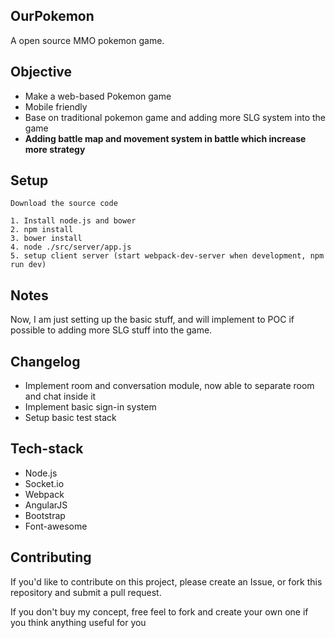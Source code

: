 OurPokemon
--------------------
A open source MMO pokemon game.

Objective
--------------------
 - Make a web-based Pokemon game
 - Mobile friendly
 - Base on traditional pokemon game and adding more SLG system into the game
 - **Adding battle map and movement system in battle which increase more strategy**

Setup
--------------------
```
Download the source code

1. Install node.js and bower
2. npm install
3. bower install
4. node ./src/server/app.js
5. setup client server (start webpack-dev-server when development, npm run dev)
```

Notes
--------------------
Now, I am just setting up the basic stuff, and will implement to POC if possible to adding more SLG stuff into the game.

Changelog
--------------------
 - Implement room and conversation module, now able to separate room and chat inside it
 - Implement basic sign-in system
 - Setup basic test stack

Tech-stack
--------------------
 - Node.js
 - Socket.io
 - Webpack
 - AngularJS
 - Bootstrap
 - Font-awesome

Contributing
--------------------
If you'd like to contribute on this project, please create an Issue, or fork this repository and submit a pull request.

If you don't buy my concept, free feel to fork and create your own one if you think anything useful for you